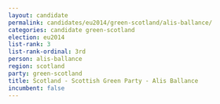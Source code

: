 ```yaml
---
layout: candidate
permalink: candidates/eu2014/green-scotland/alis-ballance/
categories: candidate green-scotland
election: eu2014
list-rank: 3
list-rank-ordinal: 3rd
person: alis-ballance
region: scotland
party: green-scotland
title: Scotland - Scottish Green Party - Alis Ballance
incumbent: false
---
```

